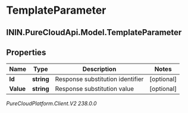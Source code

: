 # TemplateParameter

## ININ.PureCloudApi.Model.TemplateParameter

## Properties

|Name | Type | Description | Notes|
|------------ | ------------- | ------------- | -------------|
| **Id** | **string** | Response substitution identifier | [optional] |
| **Value** | **string** | Response substitution value | [optional] |



_PureCloudPlatform.Client.V2 238.0.0_
